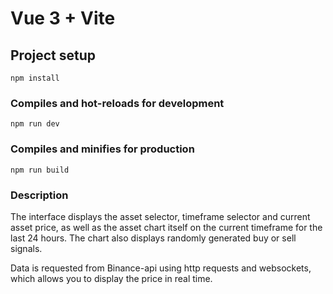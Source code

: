 # Vue 3 + Vite

## Project setup
```
npm install
```

### Compiles and hot-reloads for development
```
npm run dev
```

### Compiles and minifies for production
```
npm run build
```
### Description

The interface displays the asset selector, timeframe selector and current asset price, as well as the asset chart itself on the current timeframe for the last 24 hours.
The chart also displays randomly generated buy or sell signals.

Data is requested from Binance-api using http requests and websockets, which allows you to display the price in real time.
